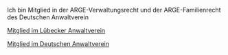 Ich bin Mitglied in der ARGE-Verwaltungsrecht und der ARGE-Familienrecht des Deutschen Anwaltverein

[Mitglied im Lübecker Anwaltverein](http://www.luebecker-anwaltverein.de/)

[Mitglied im Deutschen Anwaltverein](http://www.anwaltverein.de/)
